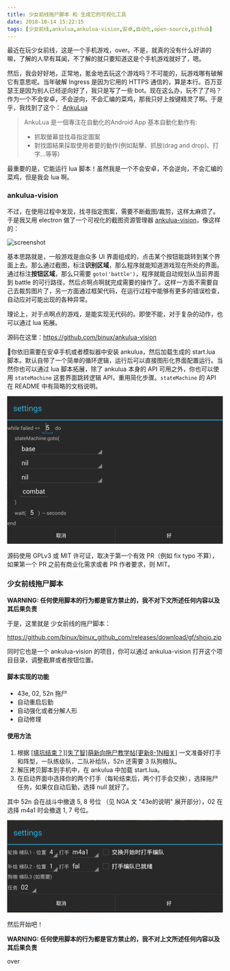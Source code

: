 ```yaml
---
title: 少女前线拖尸脚本 和 生成它的可视化工具
date: 2018-10-14 15:22:15
tags: [少女前线,ankulua,ankulua-vision,安卓,自动化,open-source,github]
---
```


最近在玩少女前线，这是一个手机游戏，over。不是，就真的没有什么好讲的嘛，了解的人早有耳闻，不了解的就只要知道这是个手机游戏就好了，嗯。

然后，我会好好地，正常地，氪金地去玩这个游戏吗？不可能的，玩游戏哪有破解它有意思呢。当年破解 Ingress 是因为它用的 HTTPS 通信的，算是本行。百万亚瑟王是因为别人已经逆向好了，我只是写了一些 bot。现在这么办，玩不了了吗？作为一个不会安卓，不会逆向，不会汇编的菜鸡，那我只好上按键精灵了啊。于是乎，我找到了这个： [AnkuLua](http://ankulua-tw.boards.net/thread/2/ankulua)

> AnkuLua 是一個專注在自動化的Android App
> 基本自動化動作有:
> * 抓取螢幕並找尋指定圖案 
> * 對找圖結果採取使用者要的動作(例如點擊、抓放(drag and drop)、打字...等等)

最重要的是，它能运行 lua 脚本！虽然我是一个不会安卓，不会逆向，不会汇编的菜鸡，但是我会 lua 啊。


### ankulua-vision

不过，在使用过程中发现，找寻指定图案，需要不断截图/裁剪，这样太麻烦了。于是我又用 electron 做了一个可视化的截图资源管理器 [ankulua-vision](https://github.com/binux/ankulua-vision)，像这样的：

![screenshot](https://raw.githack.com/binux/ankulua-vision/master/static/Screenshot.png)

基本思路就是，一般游戏是由众多 UI 界面组成的，点击某个按钮能跳转到某个界面上去。那么通过截图，标注**识别区域**，那么程序就能知道游戏现在所处的界面。通过标注**按钮区域**，那么只需要 `goto('battle')`，程序就能自动规划从当前界面到 battle 的可行路径，然后点啊点啊就完成需要的操作了。这样一方面不需要自己去裁剪图片了，另一方面通过框架代码，在运行过程中能够有更多的错误检查，自动应对可能出现的各种异常。

理论上，对于点啊点的游戏，是能实现无代码的。即使不能，对于复杂的动作，也可以通过 lua 拓展。

源码在这里：https://github.com/binux/ankulua-vision  

你依旧需要在安卓手机或者模拟器中安装 ankulua，然后加载生成的 start.lua 脚本。默认自带了一个简单的循环逻辑，运行后可以直接图形化界面配置运行。当然你也可以通过 lua 脚本拓展，除了 ankulua 本身的 API 可用之外，你也可以使用 `stateMachine` 这套界面跳转逻辑 API，重用简化步骤。`stateMachine` 的 API 在 README 中有简略的文档说明。

![setting screenshot](/assets/image/MuMu20181014200018.png)

源码使用 GPLv3 或 MIT 许可证，取决于第一个有效 PR（例如 fix typo 不算），如果第一个 PR 之前有商业化需求或者 PR 作者要求，则 MIT。


### 少女前线拖尸脚本

**WARNING: 任何使用脚本的行为都是官方禁止的，我不对下文所述任何内容以及其后果负责**

于是，这里就是 少女前线的拖尸脚本：

https://github.com/binux/binux_github_com/releases/download/gf/shojo.zip

同时它也是一个 ankulua-vision 的项目，你可以通过 ankulua-vision 打开这个项目目录，调整截屏或者按钮位置。

#### 脚本实现的功能

* 43e, 02, 52n 拖尸
* 自动重启后勤
* 自动强化或者分解人形
* 自动修理

#### 使用方法

1. 根据 [[填坑结束？][失了智]萌新向拖尸教学帖[更新8-1N相关]](http://bbs.nga.cn/read.php?tid=13670657) 一文准备好打手和阵型，一队练级队，二队补给队，52n 还需要 3 队狗粮队。
2. 解压拷贝脚本到手机中，在 ankulua 中加载 start.lua。
3. 在启动界面中选择你的两个打手（每轮结束后，两个打手会交换），选择拖尸任务，如果仅自动后勤，选择 null 就好了。

其中 52n 会在战斗中撤退 5, 8 号位 （见 NGA 文 "43e的说明" 展开部分），02 在选择 m4a1 时会撤退 1, 7 号位。

![setting screenshot](/assets/image/MuMu20181014200007.png)

然后开始吧！

**WARNING: 任何使用脚本的行为都是官方禁止的，我不对上文所述任何内容以及其后果负责**

over